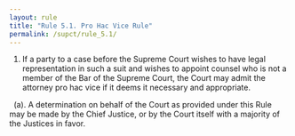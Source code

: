 ```yaml
---
layout: rule
title: "Rule 5.1. Pro Hac Vice Rule"
permalink: /supct/rule_5.1/
---
```


1. If a party to a case before the Supreme Court wishes to have legal representation in such a suit and wishes to appoint counsel who is not a member of the Bar of the Supreme Court, the Court may admit the attorney pro hac vice if it deems it necessary and appropriate.


&nbsp;&nbsp;(a). A determination on behalf of the Court as provided under this Rule may be made by the Chief Justice, or by the Court itself with a majority of the Justices in favor.